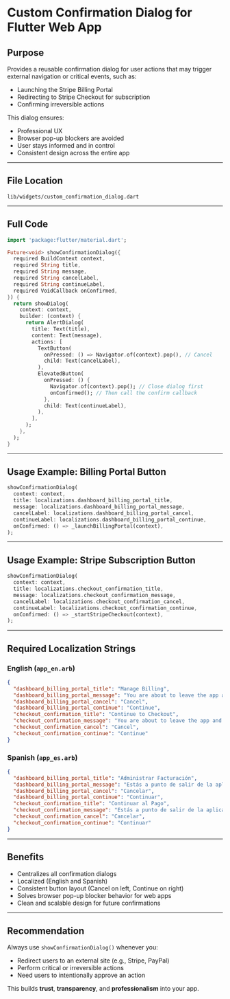 # Custom Confirmation Dialog for Flutter Web App

## Purpose
Provides a reusable confirmation dialog for user actions that may trigger external navigation or critical events, such as:
- Launching the Stripe Billing Portal
- Redirecting to Stripe Checkout for subscription
- Confirming irreversible actions

This dialog ensures:
- Professional UX
- Browser pop-up blockers are avoided
- User stays informed and in control
- Consistent design across the entire app

---

## File Location
`lib/widgets/custom_confirmation_dialog.dart`

---

## Full Code

```dart
import 'package:flutter/material.dart';

Future<void> showConfirmationDialog({
  required BuildContext context,
  required String title,
  required String message,
  required String cancelLabel,
  required String continueLabel,
  required VoidCallback onConfirmed,
}) {
  return showDialog(
    context: context,
    builder: (context) {
      return AlertDialog(
        title: Text(title),
        content: Text(message),
        actions: [
          TextButton(
            onPressed: () => Navigator.of(context).pop(), // Cancel
            child: Text(cancelLabel),
          ),
          ElevatedButton(
            onPressed: () {
              Navigator.of(context).pop(); // Close dialog first
              onConfirmed(); // Then call the confirm callback
            },
            child: Text(continueLabel),
          ),
        ],
      );
    },
  );
}
```

---

## Usage Example: Billing Portal Button

```dart
showConfirmationDialog(
  context: context,
  title: localizations.dashboard_billing_portal_title,
  message: localizations.dashboard_billing_portal_message,
  cancelLabel: localizations.dashboard_billing_portal_cancel,
  continueLabel: localizations.dashboard_billing_portal_continue,
  onConfirmed: () => _launchBillingPortal(context),
);
```

---

## Usage Example: Stripe Subscription Button

```dart
showConfirmationDialog(
  context: context,
  title: localizations.checkout_confirmation_title,
  message: localizations.checkout_confirmation_message,
  cancelLabel: localizations.checkout_confirmation_cancel,
  continueLabel: localizations.checkout_confirmation_continue,
  onConfirmed: () => _startStripeCheckout(context),
);
```

---

## Required Localization Strings

### English (`app_en.arb`)
```json
{
  "dashboard_billing_portal_title": "Manage Billing",
  "dashboard_billing_portal_message": "You are about to leave the app and visit the secure Stripe billing portal. Do you want to continue?",
  "dashboard_billing_portal_cancel": "Cancel",
  "dashboard_billing_portal_continue": "Continue",
  "checkout_confirmation_title": "Continue to Checkout",
  "checkout_confirmation_message": "You are about to leave the app and complete your subscription on Stripe.",
  "checkout_confirmation_cancel": "Cancel",
  "checkout_confirmation_continue": "Continue"
}
```

### Spanish (`app_es.arb`)
```json
{
  "dashboard_billing_portal_title": "Administrar Facturación",
  "dashboard_billing_portal_message": "Estás a punto de salir de la aplicación y visitar el portal de facturación seguro de Stripe. ¿Deseas continuar?",
  "dashboard_billing_portal_cancel": "Cancelar",
  "dashboard_billing_portal_continue": "Continuar",
  "checkout_confirmation_title": "Continuar al Pago",
  "checkout_confirmation_message": "Estás a punto de salir de la aplicación y completar tu suscripción en Stripe.",
  "checkout_confirmation_cancel": "Cancelar",
  "checkout_confirmation_continue": "Continuar"
}
```

---

## Benefits
- Centralizes all confirmation dialogs
- Localized (English and Spanish)
- Consistent button layout (Cancel on left, Continue on right)
- Solves browser pop-up blocker behavior for web apps
- Clean and scalable design for future confirmations

---

## Recommendation
Always use `showConfirmationDialog()` whenever you:
- Redirect users to an external site (e.g., Stripe, PayPal)
- Perform critical or irreversible actions
- Need users to intentionally approve an action

This builds **trust**, **transparency**, and **professionalism** into your app.